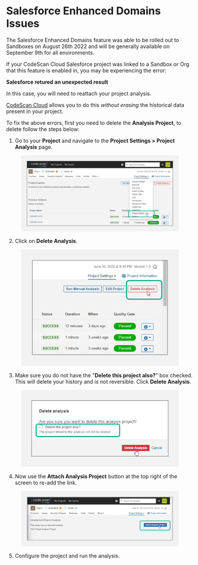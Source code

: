 # Salesforce Enhanced Domains Issues

The Salesforce Enhanced Domains feature was able to be rolled out to Sandboxes on August 26th 2022 and will be generally available on September 9th for all environments.

If your CodeScan Cloud Salesforce project was linked to a Sandbox or Org that this feature is enabled in, you may be experiencing the error:

**Salesforce retured an unexpected result**

In this case, you will need to reattach your project analysis.

[CodeScan Cloud](https://www.codescan.io/products/cloud/) allows you to do this _without erasing_ the historical data present in your project.

To fix the above errors, first you need to delete the **Analysis Project**, to delete follow the steps below:

1. Go to your **Project** and navigate to the **Project Settings > Project Analysis** page.

<figure><img src="../../../../.gitbook/assets/image (440).png" alt=""><figcaption></figcaption></figure>

2. Click on **Delete Analysis**.

<figure><img src="../../../../.gitbook/assets/image (441).png" alt=""><figcaption></figcaption></figure>

3. Make sure you do not have the "**Delete this project also?**" box checked. This will delete your history and is not reversible. Click **Delete Analysis**.

<figure><img src="../../../../.gitbook/assets/image (442).png" alt=""><figcaption></figcaption></figure>

4. Now use the **Attach Analysis Project** button at the top right of the screen to re-add the link.

<figure><img src="../../../../.gitbook/assets/image (443).png" alt=""><figcaption></figcaption></figure>

5. Configure the project and run the analysis.
